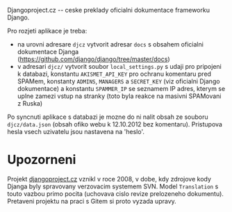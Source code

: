 Djangoproject.cz -- ceske preklady oficialni dokumentace frameworku Django.

Pro rozjeti aplikace je treba:

* na urovni adresare `djcz` vytvorit adresar `docs` s obsahem oficialni dokumentace Djanga
  (https://github.com/django/django/tree/master/docs)
* v adresari `djcz/` vytvorit soubor `local_settings.py` s udaji pro pripojeni k databazi,
  konstantu `AKISMET_API_KEY` pro ochranu komentaru pred SPAMem, konstanty `ADMINS`, 
	`MANAGERS` a `SECRET_KEY` (viz oficialni Django dokumentace) a konstantu `SPAMMER_IP` se
	seznamem IP adres, kterym se uplne zamezi vstup na stranky (toto byla reakce na masivni
	SPAMovani z Ruska)

Po syncnuti aplikace s databazi je mozne do ni nalit obsah ze souboru `djcz/data.json`
(obsah ofiko webu k 12.10.2012 bez komentaru). Pristupova hesla vsech uzivatelu jsou 
nastavena na 'heslo'.

Upozorneni
==========

Projekt [djangoproject.cz](http://djangoproject.cz) vznikl v roce 2008, v dobe, kdy 
zdrojove kody Djanga byly spravovany verzovacim systemem SVN. Model `Translation` s touto
vazbou primo pocita (uchovava cislo revize prelozeneho dokumentu). Pretaveni projektu
na praci s Gitem si proto vyzada upravy.
